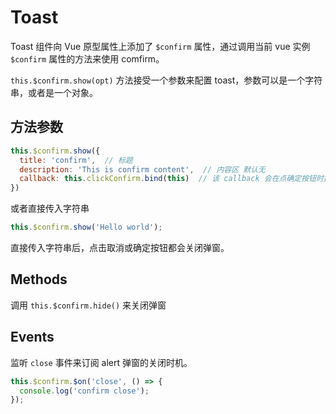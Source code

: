 # Toast

Toast 组件向 Vue 原型属性上添加了 `$confirm` 属性，通过调用当前 vue 实例 `$confirm` 属性的方法来使用 comfirm。

`this.$confirm.show(opt)` 方法接受一个参数来配置 toast，参数可以是一个字符串，或者是一个对象。

## 方法参数

```js
this.$confirm.show({
  title: 'confirm',  // 标题
  description: 'This is confirm content',  // 内容区 默认无
  callback: this.clickConfirm.bind(this)  // 该 callback 会在点确定按钮时执行。默认状态下 callback 中的  this 会指向 confirm 组件的上下文，所以用 bind(this) 来绑定上下文环境到当前 vue 实例
})
```

或者直接传入字符串
```js
this.$confirm.show('Hello world');
```
直接传入字符串后，点击取消或确定按钮都会关闭弹窗。

## Methods

调用 `this.$confirm.hide()` 来关闭弹窗

## Events

监听 `close` 事件来订阅 alert 弹窗的关闭时机。

```js
this.$confirm.$on('close', () => {
  console.log('confirm close');
});
```

